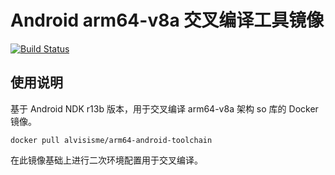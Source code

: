# Android arm64-v8a 交叉编译工具镜像

[![Build Status](https://travis-ci.org/alvisisme/arm64-android-toolchain.svg?branch=master)](https://travis-ci.org/alvisisme/arm64-android-toolchain)


## 使用说明

基于 Android NDK r13b 版本，用于交叉编译 arm64-v8a 架构 so 库的 Docker 镜像。

```shell
docker pull alvisisme/arm64-android-toolchain
```

在此镜像基础上进行二次环境配置用于交叉编译。
